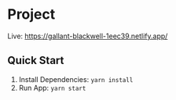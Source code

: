 # Project

Live: https://gallant-blackwell-1eec39.netlify.app/

## Quick Start

1. Install Dependencies: `yarn install`
2. Run App: `yarn start`
